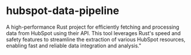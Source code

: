 # hubspot-data-pipeline
A high-performance Rust project for efficiently fetching and processing data from HubSpot using their API. This tool leverages Rust's speed and safety features to streamline the extraction of various HubSpot resources, enabling fast and reliable data integration and analysis."
